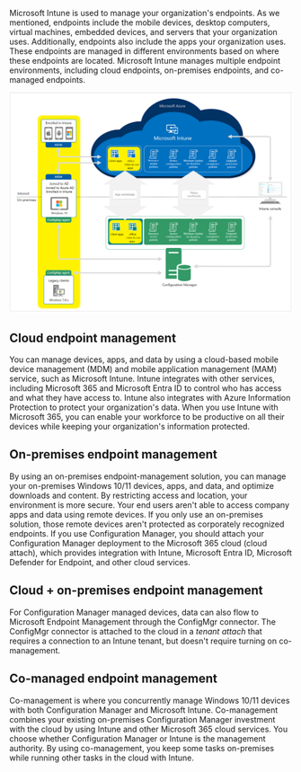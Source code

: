 Microsoft Intune is used to manage your organization's endpoints. As we mentioned, endpoints include the mobile devices, desktop computers, virtual machines, embedded devices, and servers that your organization uses. Additionally, endpoints also include the apps your organization uses. These endpoints are managed in different environments based on where these endpoints are located. Microsoft Intune manages multiple endpoint environments, including cloud endpoints, on-premises endpoints, and co-managed endpoints.

[![Diagram of cloud and on-premises endpoints.](../media/intro-to-endpoint-manager-04.png) ](../media/intro-to-endpoint-manager-04.png#lightbox)

## Cloud endpoint management

You can manage devices, apps, and data by using a cloud-based mobile device management (MDM) and mobile application management (MAM) service, such as Microsoft Intune. Intune integrates with other services, including Microsoft 365 and Microsoft Entra ID to control who has access and what they have access to. Intune also integrates with Azure Information Protection to protect your organization's data. When you use Intune with Microsoft 365, you can enable your workforce to be productive on all their devices while keeping your organization's information protected.

## On-premises endpoint management

By using an on-premises endpoint-management solution, you can manage your on-premises Windows 10/11 devices, apps, and data, and optimize downloads and content. By restricting access and location, your environment is more secure. Your end users aren't able to access company apps and data using remote devices. If you only use an on-premises solution, those remote devices aren't protected as corporately recognized endpoints. If you use Configuration Manager, you should attach your Configuration Manager deployment to the Microsoft 365 cloud (cloud attach), which provides integration with Intune, Microsoft Entra ID, Microsoft Defender for Endpoint, and other cloud services.

## Cloud + on-premises endpoint management

For Configuration Manager managed devices, data can also flow to Microsoft Endpoint Management through the ConfigMgr connector. The ConfigMgr connector is attached to the cloud in a *tenant attach* that requires a connection to an Intune tenant, but doesn't require turning on co-management.

## Co-managed endpoint management

Co-management is where you concurrently manage Windows 10/11 devices with both Configuration Manager and Microsoft Intune. Co-management combines your existing on-premises Configuration Manager investment with the cloud by using Intune and other Microsoft 365 cloud services. You choose whether Configuration Manager or Intune is the management authority. By using co-management, you keep some tasks on-premises while running other tasks in the cloud with Intune.

